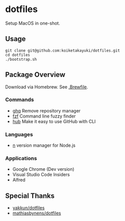 # dotfiles
Setup MacOS in one-shot.

## Usage

```shell
git clone git@github.com:koiketakayuki/dotfiles.git
cd dotfiles
./bootstrap.sh
```

## Package Overview
Download via Homebrew. See [.Brewfile](https://github.com/koiketakayuki/dotfiles/blob/master/.Brewfile).

### Commands
- [ghq](https://github.com/motemen/ghq) Remove repository manager
- [fzf](https://github.com/junegunn/fzf) Command line fuzzy finder
- [hub](https://github.com/github/hub) Make it easy to use GitHub with CLI

### Languages
- [n](https://github.com/tj/n) version manager for Node.js

### Applications
- Google Chrome (Dev version)
- Visual Studio Code Insiders
- Alfred

## Special Thanks
- [yakkun/dotfiles](https://github.com/yakkun/dotfiles)
- [mathiasbynens/dotfiles](https://github.com/mathiasbynens/dotfiles)